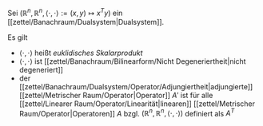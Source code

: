 Sei $(\mathbb{R}^n, \mathbb{R}^n, \langle \cdot, \cdot \rangle := (x, y) \mapsto x^Ty)$ ein [[zettel/Banachraum/Dualsystem|Dualsystem]].

Es gilt
- $\langle \cdot, \cdot \rangle$ heißt *euklidisches Skalarprodukt*
- $\langle \cdot, \cdot \rangle$ ist [[zettel/Banachraum/Bilinearform/Nicht Degeneriertheit|nicht degeneriert]]
- der [[zettel/Banachraum/Dualsystem/Operator/Adjungiertheit|adjungierte]] [[zettel/Metrischer Raum/Operator|Operator]] $A'$ ist für alle [[zettel/Linearer Raum/Operator/Linearität|linearen]] [[zettel/Metrischer Raum/Operator|Operatoren]] $A$ bzgl. $(\mathbb{R}^n, \mathbb{R}^n, \langle \cdot, \cdot \rangle)$ definiert als $A^T$